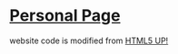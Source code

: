 
# [Personal Page](https://chengwuxinlin.github.io)


website code is modified from [HTML5 UP!](https://html5up.net/)
